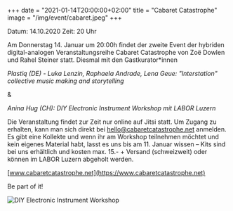 +++
date = "2021-01-14T20:00:00+02:00"
title = "Cabaret Catastrophe"
image = "/img/event/cabaret.jpeg"
+++

Datum: 14.10.2020
Zeit: 20 Uhr

Am Donnerstag 14. Januar um 20:00h findet der zweite Event der hybriden digital-analogen Veranstaltungsreihe Cabaret Catastrophe von Zoë Dowlen und Rahel Steiner statt. Diesmal mit den Gastkurator\*innen

*Plastiq (DE) - Luka Lenzin, Raphaela Andrade, Lena Geue: "Interstation" collective music making and storytelling*

&

*Anina Hug (CH): DIY Electronic Instrument Workshop mit LABOR Luzern*

<!--more-->

Die Veranstaltung findet zur Zeit nur online auf Jitsi statt. Um Zugang zu erhalten, kann man sich direkt bei hello@cabaretcatastrophe.net anmelden. Es gibt eine Kollekte und wenn ihr am Workshop teilnehmen möchtet und kein eigenes Material habt, lasst es uns bis am 11. Januar wissen – Kits sind bei uns erhältlich und kosten max. 15.- + Versand (schweizweit) oder können im LABOR Luzern abgeholt werden.

[www.cabaretcatastrophe.net](https://www.cabaretcatastrophe.net)

Be part of it!

![DIY Electronic Instrument Workshop](/img/event/cabaret2.jpeg")

